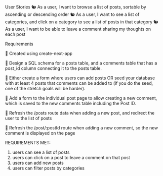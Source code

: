 User Stories
🐿️ As a user, I want to browse a list of posts, sortable by ascending or descending order
🐿️ As a user, I want to see a list of categories, and click on a category to see a list of posts in that category
🐿️ As a user, I want to be able to leave a comment sharing my thoughts on each post

Requirements

🎯 Created using create-next-app

🎯 Design a SQL schema for a posts table, and a comments table that has a post_id column connecting it to the posts table.

🎯 Either create a form where users can add posts OR seed your database with at least 4 posts that comments can be added to (if you do the seed, one of the stretch goals will be harder).

🎯 Add a form to the individual post page to allow creating a new comment, which is saved to the new comments table including the Post ID.

🎯 Refresh the /posts route data when adding a new post, and redirect the user to the list of posts

🎯 Refresh the /post/:postId route when adding a new comment, so the new comment is displayed on the page


REQUIREMENTS MET:
1) users can see a list of posts
2) users can click on a post to leave a comment on that post
3) users can add new posts
4) users can filter posts by categories
